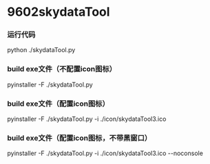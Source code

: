# 9602skydataTool

### 运行代码
python ./skydataTool.py

### build exe文件（不配置icon图标）
pyinstaller -F ./skydataTool.py

### build exe文件（配置icon图标）
pyinstaller -F ./skydataTool.py -i ./icon/skydataTool3.ico

### build exe文件（配置icon图标，不带黑窗口）
pyinstaller -F ./skydataTool.py -i ./icon/skydataTool3.ico --noconsole

